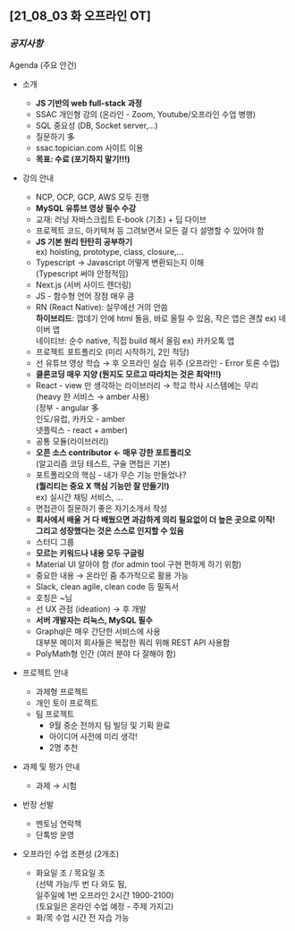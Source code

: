 ## [21_08_03 화 오프라인 OT]

### _공지사항_

Agenda (주요 안건)

- 소개

  - **JS 기반의 web full-stack 과정**
  - SSAC 개인형 강의 (온라인 - Zoom, Youtube/오프라인 수업 병행)
  - SQL 중요성 (DB, Socket server,...)
  - 질문하기 多
  - ssac.topician.com 사이트 이용
  - **목표: 수료 (포기하지 말기!!!)**

- 강의 안내

  - NCP, OCP, GCP, AWS 모두 진행
  - **MySQL 유튜브 영상 필수 수강**
  - 교재: 러닝 자바스크립트 E-book (기초) + 딥 다이브
  - 프로젝트 코드, 아키텍쳐 등 그려보면서 모든 걸 다 설명할 수 있어야 함
  - **JS 기본 원리 탄탄히 공부하기** <br/>
    ex) hoisting, prototype, class, closure,...
  - Typescript → Javascript 어떻게 변환되는지 이해 <br/>
    (Typescript 써야 안정적임)
  - Next.js (서버 사이드 렌더링)
  - JS - 함수형 언어 장점 매우 큼
  - RN (React Native): 실무에선 거의 안씀 <br/>
    **하이브리드**: 껍데기 안에 html 돌음, 바로 올릴 수 있음, 작은 앱은 괜찮 ex) 네이버 앱 <br/>
    네이티브: 순수 native, 직접 build 해서 올림
    ex) 카카오톡 앱
  - 프로젝트 포트폴리오 (미리 시작하기, 2인 적당)
  - 선 유튜브 영상 학습 → 후 오프라인 실습 위주
    (오프라인 - Error 토론 수업)
  - **클론코딩 매우 지양 (뭔지도 모르고 따라치는 것은 최악!!!)**
  - React - view 만 생각하는 라이브러리 → 학교 학사 시스템에는 무리 <br/>
    (heavy 한 서비스 → amber 사용) <br/>
    (정부 - angular 多 <br/>
    인도/유럽, 카카오 - amber <br/>
    넷플릭스 - react + amber)
  - 공통 모듈(라이브러리)
  - **오픈 소스 contributor ← 매우 강한 포트폴리오** <br/>
    (알고리즘 코딩 테스트, 구술 면접은 기본)
  - 포트폴리오의 핵심 - 내가 무슨 기능 만들었나? <br/>
    **(퀄리티는 중요 X 핵심 기능만 잘 만들기!)** <br/>
    ex) 실시간 채팅 서비스, ...
  - 면접관이 질문하기 좋은 자기소개서 작성
  - **회사에서 배울 거 다 배웠으면 과감하게 의리 필요없이 더 높은 곳으로 이직! <br/>
    그리고 성장했다는 것은 스스로 인지할 수 있음**
  - 스터디 그룹
  - **모르는 키워드나 내용 모두 구글링**
  - Material UI 알아야 함 (for admin tool 구현 편하게 하기 위함)
  - 중요한 내용 → 온라인 줌 추가적으로 활용 가능
  - Slack, clean agile, clean code 등 필독서
  - 호칭은 ~님
  - 선 UX 관점 (ideation) → 후 개발
  - **서버 개발자는 리눅스, MySQL 필수**
  - Graphql은 매우 간단한 서비스에 사용 <br/>
    대부분 메이저 회사들은 복잡한 쿼리 위해 REST API 사용함
  - PolyMath형 인간 (여러 분야 다 잘해야 함)

- 프로젝트 안내

  - 과제형 프로젝트
  - 개인 토이 프로젝트
  - 팀 프로젝트
    - 9월 중순 전까지 팀 빌딩 및 기획 완료
    - 아이디어 사전에 미리 생각!
    - 2명 추천

- 과제 및 펑가 안내

  - 과제 → 시험

- 반장 선발

  - 멘토님 연락책
  - 단톡방 운영

- 오프라인 수업 조편성 (2개조)

  - 화요일 조 / 목요일 조 <br/>
    (선택 가능/두 번 다 와도 됨, <br/> 일주일에 1번 오프라인 2시간 1900-2100) <br/>
    (토요일은 온라인 수업 예정 - 주제 가지고)
  - 화/목 수업 시간 전 자습 가능
